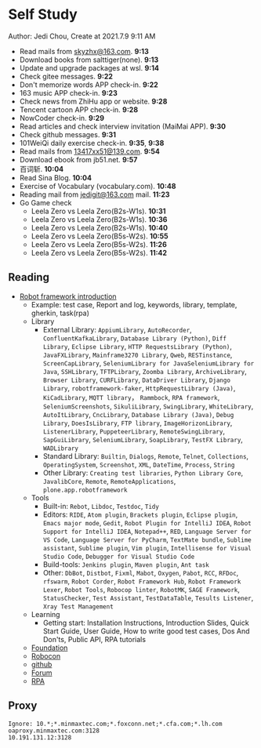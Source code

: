 # Self Study

Author: Jedi Chou, Create at 2021.7.9 9:11 AM

* Read mails from skyzhx@163.com. **9:13**
* Download books from salttiger(none). **9:13**
* Update and upgrade packages at wsl. **9:14**
* Check gitee messages. **9:22**
* Don't memorize words APP check-in. **9:22**
* 163 music APP check-in. **9:23**
* Check news from ZhiHu app or website. **9:28**
* Tencent cartoon APP check-in. **9:28**
* NowCoder check-in. **9:29**
* Read articles and check interview invitation (MaiMai APP). **9:30**
* Check github messages. **9:31**
* 101WeiQi daily exercise check-in. **9:35**, **9:38**
* Read mails from 13417xx51@139.com. **9:54**
* Download ebook from jb51.net. **9:57**
* 百词斩. **10:04**
* Read Sina Blog. **10:04**
* Exercise of Vocabulary (vocabulary.com). **10:48**
* Reading mail from jedigit@163.com mail. **11:23**
* Go Game check
  * Leela Zero vs Leela Zero(B2s-W1s). **10:31**
  * Leela Zero vs Leela Zero(B2s-W1s). **10:36**
  * Leela Zero vs Leela Zero(B2s-W1s). **10:40**
  * Leela Zero vs Leela Zero(B5s-W2s). **10:55**
  * Leela Zero vs Leela Zero(B5s-W2s). **11:26**
  * Leela Zero vs Leela Zero(B5s-W2s). **11:42**

## Reading

* [Robot framework introduction](https://robotframework.org/#introduction)
  * Example: test case, Report and log, keywords, library, template, gherkin, task(rpa)
  * Library
    * External Library: `AppiumLibrary`, `AutoRecorder`, `ConfluentKafkaLibrary`, `Database Library (Python)`, `Diff Library`, `Eclipse Library`, `HTTP RequestsLibrary (Python)`, `JavaFXLibrary`, `Mainframe3270 Library`, `Qweb`, `RESTinstance`, `ScreenCapLibrary`, `SeleniumLibrary for JavaSeleniumLibrary for Java`, `SSHLibrary`, `TFTPLibrary`, `Zoomba Library`, `ArchiveLibrary`, `Browser Library`, `CURFLibrary`, `DataDriver Library`, `Django Library`, `robotframework-faker`, `HttpRequestLibrary (Java)`, `KiCadLibrary`, `MQTT library`， `Rammbock`, `RPA framework`, `SeleniumScreenshots`, `SikuliLibrary`, `SwingLibrary`, `WhiteLibrary`, `AutoItLibrary`, `CncLibrary`, `Database Library (Java)`, `Debug Library`, `DoesIsLibrary`, `FTP library`, `ImageHorizonLibrary`, `ListenerLibrary`, `PuppeteerLibrary`, `RemoteSwingLibrary`, `SapGuiLibrary`, `SeleniumLibrary`, `SoapLibrary`, `TestFX Library`, `WADLibrary`
    * Standard Library: `Builtin`, `Dialogs`, `Remote`, `Telnet`, `Collections`, `OperatingSystem`, `Screenshot`, `XML`, `DateTime`, `Process`, `String`
    * Other Library: `Creating test libraries`, `Python Library Core`, `JavalibCore`, `Remote`, `RemoteApplications`, `plone.app.robotframework`
  * Tools
    * Built-in: `Rebot`, `Libdoc`, `Testdoc`, `Tidy`
    * Editors: `RIDE`, `Atom plugin`, `Brackets plugin`, `Eclipse plugin`, `Emacs major mode`, `Gedit`, `Robot Plugin for IntelliJ IDEA`, `Robot Support for IntelliJ IDEA`, `Notepad++`, `RED`, `Language Server for VS Code`, `Language Server for PyCharm`, `TextMate bundle`, `Sublime assistant`, `Sublime plugin`, `Vim plugin`, `Intellisense for Visual Studio Code`, `Debugger for Visual Studio Code`
    * Build-tools: `Jenkins plugin`, `Maven plugin`, `Ant task`
    * Other: `DbBot`, `Distbot`, `Fixml`, `Mabot`, `Oxygen`, `Pabot`, `RCC`, `RFDoc`, `rfswarm`, `Robot Corder`, `Robot Framework Hub`, `Robot Framework Lexer`, `Robot Tools`, `Robocop linter`, `RobotMK`, `SAGE Framework`, `StatusChecker`, `Test Assistant`, `TestDataTable`, `Tesults Listener`, `Xray Test Management`
  * Learning
    * Getting start: Installation Instructions, Introduction Slides, Quick Start Guide, User Guide, How to write good test cases, Dos And Don'ts, Public API, RPA tutorials
  * [Foundation](https://robotframework.org/foundation/)
  * [Robocon](https://robocon.io/)
  * [github](https://github.com/robotframework/robotframework)
  * [Forum](https://forum.robotframework.org/)
  * [RPA](https://robotframework.org/rpa/)

## Proxy

```memo
Ignore: 10.*;*.minmaxtec.com;*.foxconn.net;*.cfa.com;*.lh.com
oaproxy.minmaxtec.com:3128
10.191.131.12:3128
```
